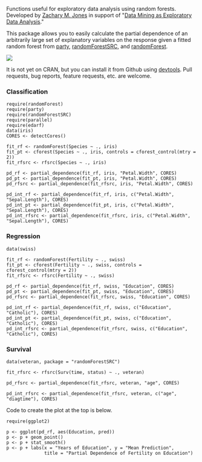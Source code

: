 Functions useful for exploratory data analysis using random forests. Developed by [Zachary M. Jones](http://zmjones.com) in support of "[Data Mining as Exploratory Data Analysis](https://github.com/zmjones/datamining)."

This package allows you to easily calculate the partial dependence of an arbitrarily large set of explanatory variables on the response given a fitted random forest from [party](http://cran.r-project.org/web/packages/party/index.html), [randomForestSRC](http://cran.r-project.org/web/packages/randomForestSRC/index.html), and [randomForest](http://cran.r-project.org/web/packages/randomForest/index.html).

![](http://zmjones.com/static/images/bivariate_example.png)

It is not yet on CRAN, but you can install it from Github using [devtools](http://cran.r-project.org/web/packages/devtools/index.html). Pull requests, bug reports, feature requests, etc. are welcome.

### Classification

```{r}
require(randomForest)
require(party)
require(randomForestSRC)
require(parallel)
require(edarf)
data(iris)
CORES <- detectCores()

fit_rf <- randomForest(Species ~ ., iris)
fit_pt <- cforest(Species ~ ., iris, controls = cforest_control(mtry = 2))
fit_rfsrc <- rfsrc(Species ~ ., iris)

pd_rf <- partial_dependence(fit_rf, iris, "Petal.Width", CORES)
pd_pt <- partial_dependence(fit_pt, iris, "Petal.Width", CORES)
pd_rfsrc <- partial_dependence(fit_rfsrc, iris, "Petal.Width", CORES)

pd_int_rf <- partial_dependence(fit_rf, iris, c("Petal.Width", "Sepal.Length"), CORES)
pd_int_pt <- partial_dependence(fit_pt, iris, c("Petal.Width", "Sepal.Length"), CORES)
pd_int_rfsrc <- partial_dependence(fit_rfsrc, iris, c("Petal.Width", "Sepal.Length"), CORES)
```

### Regression

```{r}
data(swiss)

fit_rf <- randomForest(Fertility ~ ., swiss)
fit_pt <- cforest(Fertility ~ ., swiss, controls = cforest_control(mtry = 2))
fit_rfsrc <- rfsrc(Fertility ~ ., swiss)

pd_rf <- partial_dependence(fit_rf, swiss, "Education", CORES)
pd_pt <- partial_dependence(fit_pt, swiss, "Education", CORES)
pd_rfsrc <- partial_dependence(fit_rfsrc, swiss, "Education", CORES)

pd_int_rf <- partial_dependence(fit_rf, swiss, c("Education", "Catholic"), CORES)
pd_int_pt <- partial_dependence(fit_pt, swiss, c("Education", "Catholic"), CORES)
pd_int_rfsrc <- partial_dependence(fit_rfsrc, swiss, c("Education", "Catholic"), CORES)
```

### Survival

```{r}
data(veteran, package = "randomForestSRC")

fit_rfsrc <- rfsrc(Surv(time, status) ~ ., veteran)

pd_rfsrc <- partial_dependence(fit_rfsrc, veteran, "age", CORES)

pd_int_rfsrc <- partial_dependence(fit_rfsrc, veteran, c("age", "diagtime"), CORES)
```

Code to create the plot at the top is below.

```{r}
require(ggplot2)

p <- ggplot(pd_rf, aes(Education, pred))
p <- p + geom_point()
p <- p + stat_smooth()
p <- p + labs(x = "Years of Education", y = "Mean Prediction",
              title = "Partial Dependence of Fertility on Education")
```
